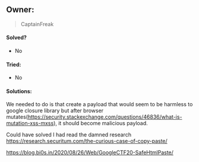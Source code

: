 ## Owner:

> CaptainFreak

#### Solved?

- No

#### Tried:

- No

#### Solutions:

We needed to do is that create a payload that would seem to be harmless to google closure library but after browser mutates(https://security.stackexchange.com/questions/46836/what-is-mutation-xss-mxss), it should become malicious payload.

Could have solved I had read the damned research 
https://research.securitum.com/the-curious-case-of-copy-paste/

https://blog.bi0s.in/2020/08/26/Web/GoogleCTF20-SafeHtmlPaste/